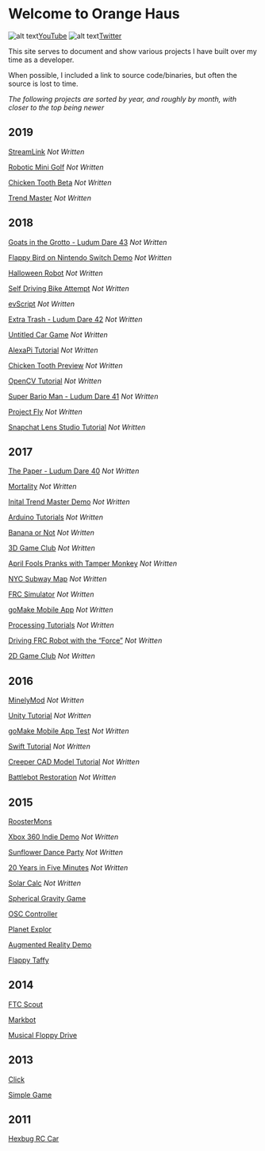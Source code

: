 # Welcome to Orange Haus
![alt text](https://orange.haus/images/youtube.png "YouTube Logo")[YouTube](https://www.youtube.com/orangehaus)   ![alt text](https://orange.haus/images/twitter.png "Twitter Logo")[Twitter](https://twitter.com/jacobbashista)

This site serves to document and show various projects I have built over my time as a developer.

When possible, I included a link to source code/binaries, but often the source is lost to time.

*The following projects are sorted by year, and roughly by month, with closer to the top being newer*

## 2019
[StreamLink]() *Not Written*

[Robotic Mini Golf]() *Not Written*

[Chicken Tooth Beta]() *Not Written*

[Trend Master]() *Not Written*

## 2018
[Goats in the Grotto - Ludum Dare 43]() *Not Written*

[Flappy Bird on Nintendo Switch Demo]() *Not Written*

[Halloween Robot]() *Not Written*

[Self Driving Bike Attempt]() *Not Written*

[evScript]() *Not Written*

[Extra Trash - Ludum Dare 42]() *Not Written*

[Untitled Car Game]() *Not Written*

[AlexaPi Tutorial]() *Not Written*

[Chicken Tooth Preview]() *Not Written*

[OpenCV Tutorial]() *Not Written*

[Super Bario Man - Ludum Dare 41]() *Not Written*

[Project Fly]() *Not Written*

[Snapchat Lens Studio Tutorial]() *Not Written*

## 2017
[The Paper - Ludum Dare 40]() *Not Written*

[Mortality]() *Not Written*

[Inital Trend Master Demo]() *Not Written*

[Arduino Tutorials]() *Not Written*

[Banana or Not]() *Not Written*

[3D Game Club]() *Not Written*

[April Fools Pranks with Tamper Monkey]() *Not Written*

[NYC Subway Map]() *Not Written*

[FRC Simulator]() *Not Written*

[goMake Mobile App]() *Not Written*

[Processing Tutorials]() *Not Written*

[Driving FRC Robot with the “Force”]() *Not Written*

[2D Game Club]() *Not Written*

## 2016
[MinelyMod]() *Not Written*

[Unity Tutorial]() *Not Written*

[goMake Mobile App Test]() *Not Written*

[Swift Tutorial]() *Not Written*

[Creeper CAD Model Tutorial]() *Not Written*

[Battlebot Restoration]() *Not Written*

## 2015
[RoosterMons]()

[Xbox 360 Indie Demo]() *Not Written*

[Sunflower Dance Party]() *Not Written*

[20 Years in Five Minutes]() *Not Written*

[Solar Calc]() *Not Written*

[Spherical Gravity Game](https://orange.haus/sphericalgame)

[OSC Controller](https://orange.haus/osccontroller)

[Planet Explor](https://orange.haus/planetexplor)

[Augmented Reality Demo](https://orange.haus/augmentedrealitydemo)

[Flappy Taffy](https://orange.haus/flappytaffy)

## 2014
[FTC Scout](https://orange.haus/ftcscout)

[Markbot](https://orange.haus/markbot)

[Musical Floppy Drive](https://orange.haus/musicalfloppydrive)

## 2013
[Click](https://orange.haus/click)

[Simple Game](https://orange.haus/simplegame)

## 2011
[Hexbug RC Car](https://orange.haus/hexbugrc)